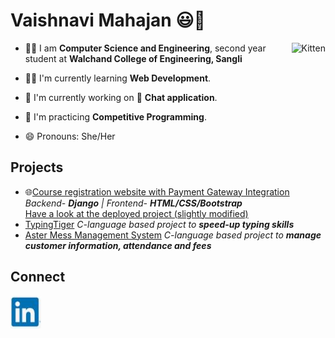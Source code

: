 # Vaishnavi Mahajan :smiley::wave:
<img src="learning_UsnXkv2T_Okez.gif" alt="Kitten"
	title="A cute kitten" align="right" />
- :woman_student: I am **Computer Science and Engineering**, second year student at **Walchand College of Engineering, Sangli**

- :woman_technologist: I'm currently learning **Web Development**.

- :construction: I'm currently working on :handshake: **Chat application**.

- :repeat: I'm practicing **Competitive Programming**.

- 😄 Pronouns: She/Her

## Projects
- :globe_with_meridians:[Course registration website with Payment Gateway Integration](https://github.com/Teknath-jha/WCECourses)<br>   _Backend- **Django** | Frontend- **HTML/CSS/Bootstrap**_
<br>  [Have a look at the deployed project (slightly modified)](https://wce-valueadded.herokuapp.com/)
- [TypingTiger](https://github.com/VaishnaviM411/TypingTiger) _C-language based project to **speed-up typing skills**_
- [Aster Mess Management System](https://github.com/VaishnaviM411/AsterMessManagement) _C-language based project to **manage customer information, attendance and fees**_

## Connect
[![](linkedin.png)](http://www.linkedin.com/in/vaishnavi-mahajan-a191121a5)


